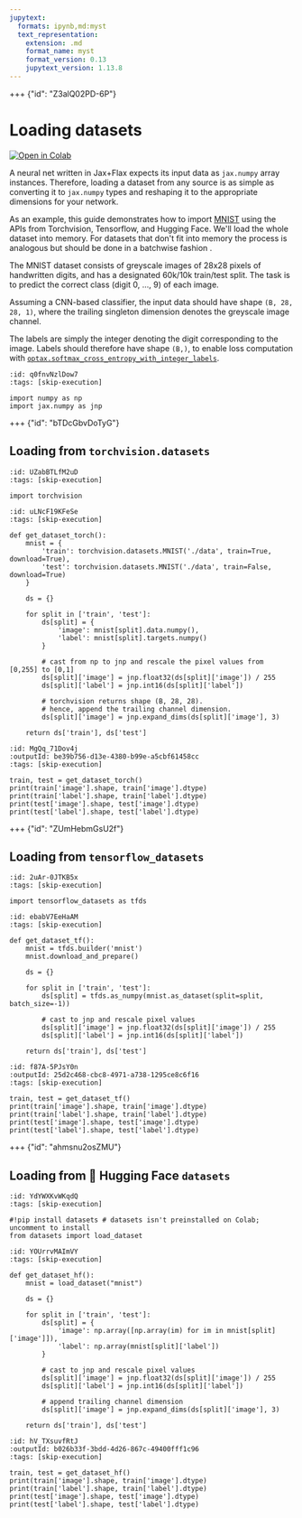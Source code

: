 ```yaml
---
jupytext:
  formats: ipynb,md:myst
  text_representation:
    extension: .md
    format_name: myst
    format_version: 0.13
    jupytext_version: 1.13.8
---
```


+++ {"id": "Z3alQ02PD-6P"}

# Loading datasets

[![Open in Colab](https://colab.research.google.com/assets/colab-badge.svg)](https://colab.research.google.com/github/google/flax/blob/main/docs/notebooks/loading_datasets.ipynb)

A neural net written in Jax+Flax expects its input data as `jax.numpy` array instances. Therefore, loading a dataset from any source is as simple as converting it to `jax.numpy` types and reshaping it to the appropriate dimensions for your network.

As an example, this guide demonstrates how to import [MNIST](http://yann.lecun.com/exdb/mnist/) using the APIs from Torchvision, Tensorflow, and Hugging Face. We'll load the whole dataset into memory. For datasets that don't fit into memory the process is analogous but should be done in a batchwise fashion .

The MNIST dataset consists of greyscale images of 28x28 pixels of handwritten digits, and has a designated 60k/10k train/test split. The task is to predict the correct class (digit 0, ..., 9) of each image.

Assuming a CNN-based classifier, the input data should have shape `(B, 28, 28, 1)`, where the trailing singleton dimension denotes the greyscale image channel.

The labels are simply the integer denoting the digit corresponding to the image. Labels should therefore have shape `(B,)`, to enable loss computation with [`optax.softmax_cross_entropy_with_integer_labels`](https://optax.readthedocs.io/en/latest/api.html#optax.softmax_cross_entropy_with_integer_labels).

```{code-cell} ipython3
:id: q0fnvNzlDow7
:tags: [skip-execution]

import numpy as np
import jax.numpy as jnp
```

+++ {"id": "bTDcGbvDoTyG"}

## Loading from `torchvision.datasets`

```{code-cell} ipython3
:id: UZabBTLfM2uD
:tags: [skip-execution]

import torchvision
```

```{code-cell} ipython3
:id: uLNcF19KFeSe
:tags: [skip-execution]

def get_dataset_torch():
    mnist = {
        'train': torchvision.datasets.MNIST('./data', train=True, download=True),
        'test': torchvision.datasets.MNIST('./data', train=False, download=True)
    }

    ds = {}

    for split in ['train', 'test']:
        ds[split] = {
            'image': mnist[split].data.numpy(),
            'label': mnist[split].targets.numpy()
        }

        # cast from np to jnp and rescale the pixel values from [0,255] to [0,1]
        ds[split]['image'] = jnp.float32(ds[split]['image']) / 255
        ds[split]['label'] = jnp.int16(ds[split]['label'])

        # torchvision returns shape (B, 28, 28).
        # hence, append the trailing channel dimension.
        ds[split]['image'] = jnp.expand_dims(ds[split]['image'], 3)

    return ds['train'], ds['test']
```

```{code-cell} ipython3
:id: MgQq_71Dov4j
:outputId: be39b756-d13e-4380-b99e-a5cbf61458cc
:tags: [skip-execution]

train, test = get_dataset_torch()
print(train['image'].shape, train['image'].dtype)
print(train['label'].shape, train['label'].dtype)
print(test['image'].shape, test['image'].dtype)
print(test['label'].shape, test['label'].dtype)
```

+++ {"id": "ZUmHebmGsU2f"}

## Loading from `tensorflow_datasets`

```{code-cell} ipython3
:id: 2uAr-0JTKB5x
:tags: [skip-execution]

import tensorflow_datasets as tfds
```

```{code-cell} ipython3
:id: ebabV7EeHaAM
:tags: [skip-execution]

def get_dataset_tf():
    mnist = tfds.builder('mnist')
    mnist.download_and_prepare()

    ds = {}

    for split in ['train', 'test']:
        ds[split] = tfds.as_numpy(mnist.as_dataset(split=split, batch_size=-1))

        # cast to jnp and rescale pixel values
        ds[split]['image'] = jnp.float32(ds[split]['image']) / 255
        ds[split]['label'] = jnp.int16(ds[split]['label'])

    return ds['train'], ds['test']
```

```{code-cell} ipython3
:id: f87A-5PJsY0n
:outputId: 25d2c468-cbc8-4971-a738-1295ce8c6f16
:tags: [skip-execution]

train, test = get_dataset_tf()
print(train['image'].shape, train['image'].dtype)
print(train['label'].shape, train['label'].dtype)
print(test['image'].shape, test['image'].dtype)
print(test['label'].shape, test['label'].dtype)
```

+++ {"id": "ahmsnu2osZMU"}

## Loading from 🤗 Hugging Face `datasets`

```{code-cell} ipython3
:id: YdYWXKvWKqdQ
:tags: [skip-execution]

#!pip install datasets # datasets isn't preinstalled on Colab; uncomment to install
from datasets import load_dataset
```

```{code-cell} ipython3
:id: YOUrrvMAImVY
:tags: [skip-execution]

def get_dataset_hf():
    mnist = load_dataset("mnist")

    ds = {}

    for split in ['train', 'test']:
        ds[split] = {
            'image': np.array([np.array(im) for im in mnist[split]['image']]),
            'label': np.array(mnist[split]['label'])
        }

        # cast to jnp and rescale pixel values
        ds[split]['image'] = jnp.float32(ds[split]['image']) / 255
        ds[split]['label'] = jnp.int16(ds[split]['label'])

        # append trailing channel dimension
        ds[split]['image'] = jnp.expand_dims(ds[split]['image'], 3)

    return ds['train'], ds['test']
```

```{code-cell} ipython3
:id: hV_TXsuvfRtJ
:outputId: b026b33f-3bdd-4d26-867c-49400fff1c96
:tags: [skip-execution]

train, test = get_dataset_hf()
print(train['image'].shape, train['image'].dtype)
print(train['label'].shape, train['label'].dtype)
print(test['image'].shape, test['image'].dtype)
print(test['label'].shape, test['label'].dtype)
```
